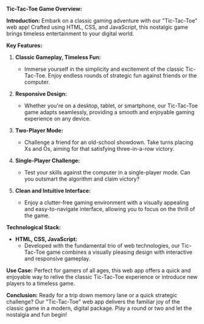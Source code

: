 **Tic-Tac-Toe Game Overview:**

**Introduction:**
Embark on a classic gaming adventure with our "Tic-Tac-Toe" web app! Crafted using HTML, CSS, and JavaScript, this nostalgic game brings timeless entertainment to your digital world.

**Key Features:**

1. **Classic Gameplay, Timeless Fun:**
   - Immerse yourself in the simplicity and excitement of the classic Tic-Tac-Toe. Enjoy endless rounds of strategic fun against friends or the computer.

2. **Responsive Design:**
   - Whether you're on a desktop, tablet, or smartphone, our Tic-Tac-Toe game adapts seamlessly, providing a smooth and enjoyable gaming experience on any device.

3. **Two-Player Mode:**
   - Challenge a friend for an old-school showdown. Take turns placing Xs and Os, aiming for that satisfying three-in-a-row victory.

4. **Single-Player Challenge:**
   - Test your skills against the computer in a single-player mode. Can you outsmart the algorithm and claim victory?

5. **Clean and Intuitive Interface:**
   - Enjoy a clutter-free gaming environment with a visually appealing and easy-to-navigate interface, allowing you to focus on the thrill of the game.

**Technological Stack:**

   - **HTML, CSS, JavaScript:**
     - Developed with the fundamental trio of web technologies, our Tic-Tac-Toe game combines a visually pleasing design with interactive and responsive gameplay.

**Use Case:**
Perfect for gamers of all ages, this web app offers a quick and enjoyable way to relive the classic Tic-Tac-Toe experience or introduce new players to a timeless game.

**Conclusion:**
Ready for a trip down memory lane or a quick strategic challenge? Our "Tic-Tac-Toe" web app delivers the familiar joy of the classic game in a modern, digital package. Play a round or two and let the nostalgia and fun begin!

